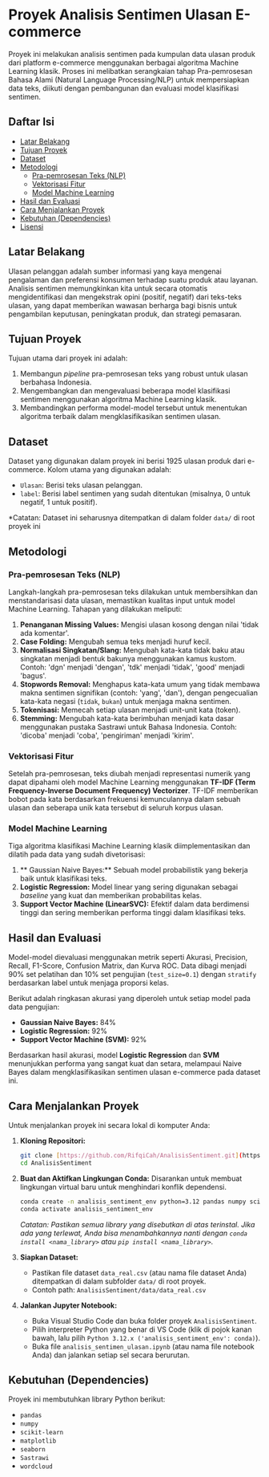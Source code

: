 # Proyek Analisis Sentimen Ulasan E-commerce

Proyek ini melakukan analisis sentimen pada kumpulan data ulasan produk dari platform e-commerce menggunakan berbagai algoritma Machine Learning klasik. Proses ini melibatkan serangkaian tahap Pra-pemrosesan Bahasa Alami (Natural Language Processing/NLP) untuk mempersiapkan data teks, diikuti dengan pembangunan dan evaluasi model klasifikasi sentimen.

## Daftar Isi

- [Latar Belakang](#latar-belakang)
- [Tujuan Proyek](#tujuan-proyek)
- [Dataset](#dataset)
- [Metodologi](#metodologi)
  - [Pra-pemrosesan Teks (NLP)](#pra-pemrosesan-teks-nlp)
  - [Vektorisasi Fitur](#vektorisasi-fitur)
  - [Model Machine Learning](#model-machine-learning)
- [Hasil dan Evaluasi](#hasil-dan-evaluasi)
- [Cara Menjalankan Proyek](#cara-menjalankan-proyek)
- [Kebutuhan (Dependencies)](#kebutuhan-dependencies)
- [Lisensi](#lisensi)

## Latar Belakang

Ulasan pelanggan adalah sumber informasi yang kaya mengenai pengalaman dan preferensi konsumen terhadap suatu produk atau layanan. Analisis sentimen memungkinkan kita untuk secara otomatis mengidentifikasi dan mengekstrak opini (positif, negatif) dari teks-teks ulasan, yang dapat memberikan wawasan berharga bagi bisnis untuk pengambilan keputusan, peningkatan produk, dan strategi pemasaran.

## Tujuan Proyek

Tujuan utama dari proyek ini adalah:
1.  Membangun *pipeline* pra-pemrosesan teks yang robust untuk ulasan berbahasa Indonesia.
2.  Mengembangkan dan mengevaluasi beberapa model klasifikasi sentimen menggunakan algoritma Machine Learning klasik.
3.  Membandingkan performa model-model tersebut untuk menentukan algoritma terbaik dalam mengklasifikasikan sentimen ulasan.

## Dataset

Dataset yang digunakan dalam proyek ini berisi 1925 ulasan produk dari e-commerce. Kolom utama yang digunakan adalah:
-   `Ulasan`: Berisi teks ulasan pelanggan.
-   `label`: Berisi label sentimen yang sudah ditentukan (misalnya, 0 untuk negatif, 1 untuk positif).

*Catatan: Dataset ini seharusnya ditempatkan di dalam folder `data/` di root proyek ini

## Metodologi

### Pra-pemrosesan Teks (NLP)

Langkah-langkah pra-pemrosesan teks dilakukan untuk membersihkan dan menstandarisasi data ulasan, memastikan kualitas input untuk model Machine Learning. Tahapan yang dilakukan meliputi:
1.  **Penanganan Missing Values:** Mengisi ulasan kosong dengan nilai 'tidak ada komentar'.
2.  **Case Folding:** Mengubah semua teks menjadi huruf kecil.
3.  **Normalisasi Singkatan/Slang:** Mengubah kata-kata tidak baku atau singkatan menjadi bentuk bakunya menggunakan kamus kustom. Contoh: 'dgn' menjadi 'dengan', 'tdk' menjadi 'tidak', 'good' menjadi 'bagus'.
4.  **Stopwords Removal:** Menghapus kata-kata umum yang tidak membawa makna sentimen signifikan (contoh: 'yang', 'dan'), dengan pengecualian kata-kata negasi (`tidak`, `bukan`) untuk menjaga makna sentimen.
5.  **Tokenisasi:** Memecah setiap ulasan menjadi unit-unit kata (token).
6.  **Stemming:** Mengubah kata-kata berimbuhan menjadi kata dasar menggunakan pustaka Sastrawi untuk Bahasa Indonesia. Contoh: 'dicoba' menjadi 'coba', 'pengiriman' menjadi 'kirim'.

### Vektorisasi Fitur

Setelah pra-pemrosesan, teks diubah menjadi representasi numerik yang dapat dipahami oleh model Machine Learning menggunakan **TF-IDF (Term Frequency-Inverse Document Frequency) Vectorizer**. TF-IDF memberikan bobot pada kata berdasarkan frekuensi kemunculannya dalam sebuah ulasan dan seberapa unik kata tersebut di seluruh korpus ulasan.

### Model Machine Learning

Tiga algoritma klasifikasi Machine Learning klasik diimplementasikan dan dilatih pada data yang sudah divetorisasi:
1.  ** Gaussian Naive Bayes:** Sebuah model probabilistik yang bekerja baik untuk klasifikasi teks.
2.  **Logistic Regression:** Model linear yang sering digunakan sebagai *baseline* yang kuat dan memberikan probabilitas kelas.
3.  **Support Vector Machine (LinearSVC):** Efektif dalam data berdimensi tinggi dan sering memberikan performa tinggi dalam klasifikasi teks.

## Hasil dan Evaluasi

Model-model dievaluasi menggunakan metrik seperti Akurasi, Precision, Recall, F1-Score, Confusion Matrix, dan Kurva ROC. Data dibagi menjadi 90% set pelatihan dan 10% set pengujian (`test_size=0.1`) dengan `stratify` berdasarkan label untuk menjaga proporsi kelas.

Berikut adalah ringkasan akurasi yang diperoleh untuk setiap model pada data pengujian:

-   **Gaussian Naive Bayes:** 84%
-   **Logistic Regression:** 92%
-   **Support Vector Machine (SVM):** 92%

Berdasarkan hasil akurasi, model **Logistic Regression** dan **SVM** menunjukkan performa yang sangat kuat dan setara, melampaui Naive Bayes dalam mengklasifikasikan sentimen ulasan e-commerce pada dataset ini.

## Cara Menjalankan Proyek

Untuk menjalankan proyek ini secara lokal di komputer Anda:

1.  **Kloning Repositori:**
    ```bash
    git clone [https://github.com/RifqiCah/AnalisisSentiment.git](https://github.com/RifqiCah/AnalisisSentiment.git)
    cd AnalisisSentiment
    ```

2.  **Buat dan Aktifkan Lingkungan Conda:**
    Disarankan untuk membuat lingkungan virtual baru untuk menghindari konflik dependensi.
    ```bash
    conda create -n analisis_sentiment_env python=3.12 pandas numpy scikit-learn matplotlib jupyter seaborn sastrawi wordcloud
    conda activate analisis_sentiment_env
    ```
    *Catatan: Pastikan semua library yang disebutkan di atas terinstal. Jika ada yang terlewat, Anda bisa menambahkannya nanti dengan `conda install <nama_library>` atau `pip install <nama_library>`.*

3.  **Siapkan Dataset:**
    * Pastikan file dataset `data_real.csv` (atau nama file dataset Anda) ditempatkan di dalam subfolder `data/` di root proyek.
    * Contoh path: `AnalisisSentiment/data/data_real.csv`

4.  **Jalankan Jupyter Notebook:**
    * Buka Visual Studio Code dan buka folder proyek `AnalisisSentiment`.
    * Pilih interpreter Python yang benar di VS Code (klik di pojok kanan bawah, lalu pilih `Python 3.12.x ('analisis_sentiment_env': conda)`).
    * Buka file `analisis_sentimen_ulasan.ipynb` (atau nama file notebook Anda) dan jalankan setiap sel secara berurutan.

## Kebutuhan (Dependencies)

Proyek ini membutuhkan library Python berikut:
-   `pandas`
-   `numpy`
-   `scikit-learn`
-   `matplotlib`
-   `seaborn`
-   `Sastrawi`
-   `wordcloud`
